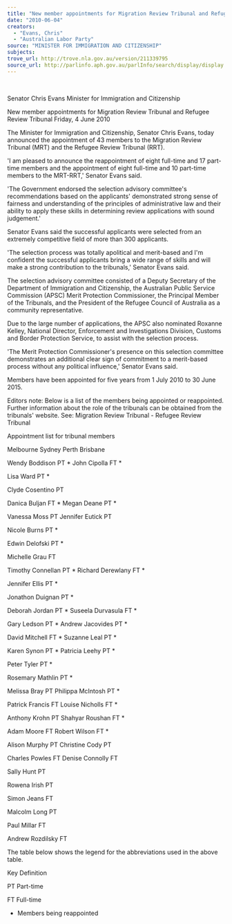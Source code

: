 ```yaml
---
title: "New member appointments for Migration Review Tribunal and Refugee Review Tribunal."
date: "2010-06-04"
creators:
  - "Evans, Chris"
  - "Australian Labor Party"
source: "MINISTER FOR IMMIGRATION AND CITIZENSHIP"
subjects:
trove_url: http://trove.nla.gov.au/version/211339795
source_url: http://parlinfo.aph.gov.au/parlInfo/search/display/display.w3p;query=Id%3A%22media/pressrel/CYXW6%22
---
```


  

 Senator Chris Evans  Minister for Immigration and Citizenship   

 New member appointments for Migration Review  Tribunal and Refugee Review Tribunal  Friday, 4 June 2010 

 The Minister for Immigration and Citizenship, Senator Chris Evans, today announced  the appointment of 43 members to the Migration Review Tribunal (MRT) and the  Refugee Review Tribunal (RRT). 

 'I am pleased to announce the reappointment of eight full-time and 17 part-time  members and the appointment of eight full-time and 10 part-time members to the  MRT-RRT,' Senator Evans said. 

 'The Government endorsed the selection advisory committee's recommendations  based on the applicants' demonstrated strong sense of fairness and understanding  of the principles of administrative law and their ability to apply these skills in  determining review applications with sound judgement.' 

 Senator Evans said the successful applicants were selected from an extremely  competitive field of more than 300 applicants. 

 'The selection process was totally apolitical and merit-based and I'm confident the  successful applicants bring a wide range of skills and will make a strong contribution  to the tribunals,' Senator Evans said. 

 The selection advisory committee consisted of a Deputy Secretary of the Department  of Immigration and Citizenship, the Australian Public Service Commission (APSC)  Merit Protection Commissioner, the Principal Member of the Tribunals, and the  President of the Refugee Council of Australia as a community representative. 

 Due to the large number of applications, the APSC also nominated Roxanne Kelley,  National Director, Enforcement and Investigations Division, Customs and Border  Protection Service, to assist with the selection process. 

 'The Merit Protection Commissioner's presence on this selection committee  demonstrates an additional clear sign of commitment to a merit-based process  without any political influence,' Senator Evans said. 

 Members have been appointed for five years from 1 July 2010 to 30 June 2015. 

 Editors note: Below is a list of the members being appointed or reappointed.  Further information about the role of the tribunals can be obtained from the tribunals'  website.  See: Migration Review Tribunal - Refugee Review Tribunal 

 Appointment list for tribunal members 

 Melbourne Sydney Perth Brisbane 

 Wendy Boddison  PT *  John Cipolla  FT * 

 Lisa Ward  PT * 

 Clyde Cosentino  PT 

 Danica Buljan  FT *  Megan Deane  PT * 

 Vanessa Moss PT  Jennifer Eutick  PT 

 Nicole Burns  PT * 

 Edwin Delofski  PT *    

 Michelle Grau  FT 

 Timothy Connellan  PT *  Richard Derewlany FT * 

 

 Jennifer Ellis  PT * 

 Jonathon Duignan PT *      

 Deborah Jordan  PT *  Suseela Durvasula FT * 

 

 Gary Ledson  PT *  Andrew Jacovides PT * 

 

 David Mitchell  FT *  Suzanne Leal  PT * 

 

 Karen Synon  PT *  Patricia Leehy  PT * 

 

 Peter Tyler  PT * 

 Rosemary Mathlin PT *      

 Melissa Bray  PT  Philippa McIntosh  PT * 

 

 Patrick Francis  FT  Louise Nicholls  FT * 

 

 Anthony Krohn  PT  Shahyar Roushan FT * 

 

 Adam Moore  FT  Robert Wilson  FT * 

 

 Alison Murphy  PT  Christine Cody  PT 

 

 Charles Powles  FT  Denise Connolly  FT 

 

 

 Sally Hunt  PT 

 

 

 Rowena Irish  PT      

 

 Simon Jeans  FT      

 

 Malcolm Long  PT      

 

 Paul Millar  FT 

 

 

 Andrew Rozdilsky  FT      

 The table below shows the legend for the abbreviations used in the above table. 

 Key Definition 

 PT  Part-time  

 FT  Full-time  

 * Members being reappointed  

